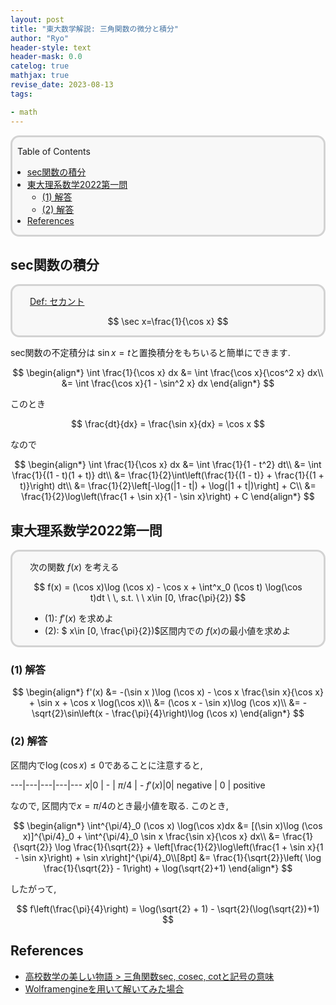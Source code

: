 ```yaml
---
layout: post
title: "東大数学解説: 三角関数の微分と積分"
author: "Ryo"
header-style: text
header-mask: 0.0
catelog: true
mathjax: true
revise_date: 2023-08-13
tags:

- math
---
```


<div style='border-radius: 1em; border-style:solid; border-color:#D3D3D3; background-color:#F8F8F8'>

<p class="h4">&nbsp;&nbsp;Table of Contents</p>

<!-- START doctoc generated TOC please keep comment here to allow auto update -->
<!-- DON'T EDIT THIS SECTION, INSTEAD RE-RUN doctoc TO UPDATE -->

- [sec関数の積分](#sec%E9%96%A2%E6%95%B0%E3%81%AE%E7%A9%8D%E5%88%86)
- [東大理系数学2022第一問](#%E6%9D%B1%E5%A4%A7%E7%90%86%E7%B3%BB%E6%95%B0%E5%AD%A62022%E7%AC%AC%E4%B8%80%E5%95%8F)
  - [(1) 解答](#1-%E8%A7%A3%E7%AD%94)
  - [(2) 解答](#2-%E8%A7%A3%E7%AD%94)
- [References](#references)

<!-- END doctoc generated TOC please keep comment here to allow auto update -->


</div>

## sec関数の積分

<div style='padding-left: 2em; padding-right: 2em; border-radius: 1em; border-style:solid; border-color:#D3D3D3; background-color:#F8F8F8'>
<p class="h4"><ins>Def: セカント</ins></p>

$$
\sec x=\frac{1}{\cos x}
$$

</div>

sec関数の不定積分は $\sin x = t$と置換積分をもちいると簡単にできます.

$$
\begin{align*}
\int \frac{1}{\cos x} dx &= \int \frac{\cos x}{\cos^2 x} dx\\
                         &= \int \frac{\cos x}{1 - \sin^2 x} dx
\end{align*}
$$

このとき

$$
\frac{dt}{dx} = \frac{\sin x}{dx} = \cos x
$$

なので

$$
\begin{align*}
\int \frac{1}{\cos x} dx &=  \int \frac{1}{1 - t^2} dt\\
                         &= \int \frac{1}{(1 - t)(1 + t)} dt\\
                         &= \frac{1}{2}\int\left(\frac{1}{(1 - t)} + \frac{1}{(1 + t)}\right) dt\\
                         &= \frac{1}{2}\left[-\log(|1 - t|) + \log(|1 + t|)\right] + C\\
                         &= \frac{1}{2}\log\left(\frac{1 + \sin x}{1 - \sin x}\right) + C
\end{align*}
$$

## 東大理系数学2022第一問

<div style='padding-left: 2em; padding-right: 2em; border-radius: 1em; border-style:solid; border-color:#D3D3D3; background-color:#F8F8F8'>

次の関数 $f(x)$ を考える

$$
f(x) = (\cos x)\log (\cos x) - \cos x + \int^x_0 (\cos t) \log(\cos t)dt \  \, s.t. \  \ x\in [0, \frac{\pi}{2})
$$

- (1): $f'(x)$ を求めよ
- (2): $ x\in [0, \frac{\pi}{2})$区間内での $f(x)$の最小値を求めよ

</div>

### (1) 解答

$$
\begin{align*}
f'(x) &= -(\sin x )\log (\cos x) - \cos x \frac{\sin x}{\cos x} + \sin x + \cos x \log(\cos x)\\
      &= (\cos x - \sin x)\log (\cos x)\\
      &= -\sqrt{2}\sin\left(x - \frac{\pi}{4}\right)\log (\cos x)
\end{align*}
$$

### (2) 解答

区間内で$\log (\cos x) \leq 0$であることに注意すると, 

---|---|---|---|---
$x$|0 | - | $\pi/4$ | -
$f'(x)$|0| negative | 0 | positive

なので, 区間内で$x = \pi/4$のとき最小値を取る. このとき, 

$$
\begin{align*}
\int^{\pi/4}_0 (\cos x) \log(\cos x)dx &= [(\sin x)\log (\cos x)]^{\pi/4}_0 + \int^{\pi/4}_0 \sin x \frac{\sin x}{\cos x} dx\\
&= \frac{1}{\sqrt{2}} \log \frac{1}{\sqrt{2}} + \left[\frac{1}{2}\log\left(\frac{1 + \sin x}{1 - \sin x}\right) + \sin x\right]^{\pi/4}_0\\[8pt]
&= \frac{1}{\sqrt{2}}\left( \log \frac{1}{\sqrt{2}} - 1\right) + \log(\sqrt{2}+1)
\end{align*}
$$

したがって, 

$$
f\left(\frac{\pi}{4}\right) = \log(\sqrt{2} + 1) - \sqrt{2}(\log(\sqrt{2})+1)
$$






References
-----

- [高校数学の美しい物語 > 三角関数sec, cosec, cotと記号の意味 ](https://manabitimes.jp/math/818)
- [Wolframengineを用いて解いてみた場合](https://github.com/RyoNakagami/wolframengine_example/blob/main/note/math/integrate_sec.ipynb)
